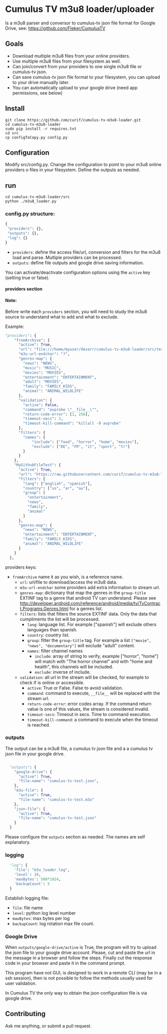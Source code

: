 # Cumulus TV m3u8 loader/uploader

Is a m3u8 parser and conversor to cumulus-tv json file format for Google Drive, see: https://github.com/Fleker/CumulusTV 

## Goals

* Download multiple m3u8 files from your online providers.
* Use multiple m3u8 files from your filesystem as well.
* Can join/convert from your providers to one single m3u8 file or cumulus-tv json.
* Can save cumulus-tv json file format to your filesystem, you can upload to your drive manually later.
* You can automatically upload to your google drive (need app permissions, see below)

## Install

    git clone https://github.com/curif/cumulus-tv-m3u8-loader.git
    cd cumulus-tv-m3u8-loader
    sudo pip install -r requires.txt 
    cd src
    cp configToCopy.py config.py

## Configuration

Modify src/config.py. Change the configuration to point to your m3u8 online providers o files in your filesystem.
Define the outputs as needed.

## run
    
    cd cumulus-tv-m3u8-loader/src
    python ./m3u8_loader.py

### config.py structure:

``` python
{ 
 "providers": {},
 "outputs": {},
 "log": {}
}
```
* `providers`: define the access file/url, conversion and filters for the m3u8 load and parse. Multiple providers can be processed.
* `outputs`: define file outputs and google drive saving information.

You can activate/deactivate configuration options using the `active` key (setting true or false).

#### providers section

#### Note:

Before write each `providers` section, you will need to study the m3u8 source to understand what to add and what to exclude.

Example:

``` python
"providers": {
    "fromArchive": {
      "active": True,
      "url": "file:///home/myuser/desarr/cumulus-tv-m3u8-loader/src/test.m3u",
      "m3u-url-endchar": "?",
      "genres-map": {
        "news": "NEWS",
        "music": "MUSIC",
        "movies": "MOVIES",
        "entertainment": "ENTERTAINMENT",
        "adult": "MOVIES",
        "family": "FAMILY_KIDS",
        "animal": "ANIMAL_WILDLIFE"
      },
      "validation": {
        "active": False,
        "command": "avprobe \"__file__\"",
        "return-code-error": [1, 256],
        "timeout-secs": 3,
        "timeout-kill-command": "killall -9 avprobe"
      },
      "filters": {
        "names": {
            "include": ["food", "horror", "home", "movies"],
            "exclude": ["DE", "FR", "it", "sport", "tr"]
        }
      }
    },
    "MyGithubFileTest": {
      "active": True,
      "url": "https://raw.githubusercontent.com/curif/cumulus-tv-m3u8-loader/develop/src/test.m3u",
      "filters": {
        "lang": ["english", "spanish"],
        "country": ["us", "ar", "au"],
        "group": [
          "entertainment",
          "news",
          "family",
          "animal"
        ]
      },
      "genres-map": {
        "news": "NEWS",
        "entertainment": "ENTERTAINMENT",
        "family": "FAMILY_KIDS",
        "animal": "ANIMAL_WILDLIFE"
      }
    }
  },
```
providers keys:

* `fromArchive` name it as you wish, is a reference name.
  * `url`: url/file to download/access the m3u8 data.
  * `m3u-url-endchar` some providers add extra information to stream url.
  * `genres-map`: dictionary that map the genres in the `group-title` EXTINF tag to a genre that android TV can understand. Please see http://developer.android.com/reference/android/media/tv/TvContract.Programs.Genres.html for a genres list.
  * `filters`: lists that filters the source EXTINF data. Only the data that cumpliments the list will be processed.
    * `lang`: language list. For example ["spanish"] will exclude others languages than spanish.
    * `country`: country list.
    * `group`: filter the `group-title` tag. For example a list `["movie", "news", "documentary"]` will exclude "adult" content.
    * `names`: filter channel names
      * `include`: array of string to verify, example ["horror", "home"] will match with "The horror channel" and with "home and health", this channels will be included.
      * `exclude`: inverse of include.
  * `validation`: all url in the stream will be checked, for example to check if is online or accessible.
    * `active`: True or False. False to avoid validation.
    * `command`: command to execute, `__file__` will be replaced with the stream url.
    * `return-code-error`: error codes array. If the command return value is one of this values, the stream is considered invalid.
    * `timeout-secs`: Timeout in secs. Time to command execution.
    * `timeout-kill-command`: a command to execute when the timeout is reached.

### outputs

The output can be a m3u8 file, a cumulus tv json file and a a cumulus tv json file in your google drive.

```python

  "outputs": {
    "google-drive": {
      "active": True,
      "file-name": "cumulus-tv-test.json",
    },
    "m3u-file": {
      "active": True,
      "file-name": "cumulus-tv-test.m3u"
    },
    "json-file": {
      "active": True,
      "file-name": "cumulus-tv-test.json"
    }
  }
  ```
  
Please configure the `outputs` section as needed. The names are self explanatory.

### logging

```python
  "log": {
    'file': "m3u_loader.log",
    'level': 10,
    'maxBytes': 500*1024,
    'backupCount': 5
  }
```

Establish logging file:

  * `file`: file name
  * `level`: python log level number
  * `maxBytes`: max bytes per log
  * `backupCount`: log rotation max file count.

### Google Drive

When `outputs/google-drive/active` is True, the program will try to upload the json file to your google drive account.
Please, cut and paste the url in the message in a browser and follow the steps. Finally cut the response code in your browser and paste it in the command prompt.

This program have not GUI, is designed to work in a remote CLI (may be in a ssh session), then is not possible to follow the methods usually used for user validation.

In Cumulus TV the only way to obtain the json configuration file is via google drive.

## Contributing

Ask me anything, or submit a pull request.

